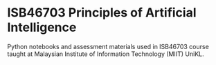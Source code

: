 # ISB46703 Principles of Artificial Intelligence
Python notebooks and assessment materials used in ISB46703 course taught at Malaysian Institute of Information Technology (MIIT) UniKL. 
